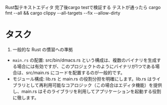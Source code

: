 Rust製テキストエディタ
完了後cargo testで検証する
テストが通ったら cargo fmt --all && cargo clippy --all-targets --fix --allow-dirty

# タスク

  1. 一般的な Rust の慣習への準拠

   * `main.rs` の配置: src/bin/dmacs.rs という構成は、複数のバイナリを生成する場合には有効ですが、このプロジェクトのようにバイナリが1つである場合は、src/main.rs にコードを配置するのが一般的です。
   * モジュール構成: lib.rs と main.rs の役割分担を明確にします。lib.rs はライブラリとして再利用可能なコアロジック（この場合はエディタ機能）を提供し、main.rs はそのライブラリを利用してアプリケーションを起動する役割に徹します。
